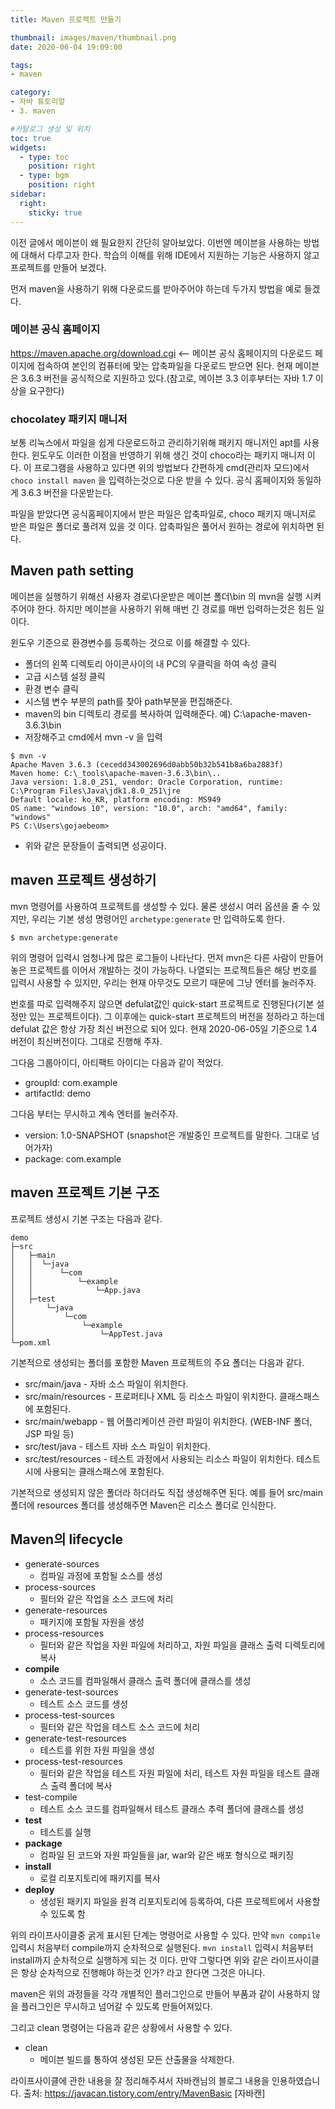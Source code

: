 ```yaml
---
title: Maven 프로젝트 만들기

thumbnail: images/maven/thumbnail.png
date: 2020-06-04 19:09:00

tags: 
- maven

category:
- 자바 튜토리얼
- 3. maven

#카탈로그 생성 및 위치
toc: true
widgets:
  - type: toc
    position: right
  - type: bgm
    position: right
sidebar:
  right:
    sticky: true
---
```


이전 글에서 메이븐이 왜 필요한지 간단히 알아보았다. 이번엔 메이븐을 사용하는 방법에 대해서 다루고자 한다. 학습의 이해를 위해 IDE에서 지원하는 기능은 사용하지 않고 프로젝트를 만들어 보겠다. <!-- more -->

먼저 maven을 사용하기 위해 다운로드를 받아주어야 하는데 두가지 방법을 예로 들겠다. 

### 메이븐 공식 홈페이지
https://maven.apache.org/download.cgi <-- 메이븐 공식 홈페이지의 다운로드 페이지에 접속하여 본인의 컴퓨터에 맞는 압축파일을 다운로드 받으면 된다. 현재 메이븐은 3.6.3 버전을 공식적으로 지원하고 있다.(참고로, 메이븐 3.3 이후부터는 자바 1.7 이상을 요구한다)

### chocolatey 패키지 매니저
보통 리눅스에서 파일을 쉽게 다운로드하고 관리하기위해 패키지 매니저인 apt를 사용한다. 윈도우도 이러한 이점을 반영하기 위해 생긴 것이 choco라는 패키지 매니저 이다. 이 프로그램을 사용하고 있다면 위의 방법보다 간편하게 cmd(관리자 모드)에서  `choco install maven` 을 입력하는것으로 다운 받을 수 있다. 공식 홈페이지와 동일하게 3.6.3 버전을 다운받는다.

파일을 받았다면 공식홈페이지에서 받은 파일은 압축파일로, choco 패키지 매니저로 받은 파일은 폴더로 풀려져 있을 것 이다. 압축파일은 풀어서 원하는 경로에 위치하면 된다. 

## Maven path setting
메이븐을 실행하기 위해선 사용자 경로\다운받은 메이븐 폴더\bin 의 mvn을 실행 시켜주어야 한다. 하지만 메이븐을 사용하기 위해 매번 긴 경로를 매번 입력하는것은 힘든 일이다.

윈도우 기준으로 환경변수를 등록하는 것으로 이를 해결할 수 있다.
- 폴더의 왼쪽 디렉토리 아이콘사이의 내 PC의 우클릭을 하여 속성 클릭
- 고급 시스템 설정 클릭
- 환경 변수 클릭
- 시스템 변수 부분의 path를 찾아 path부분을 편집해준다.
- maven의 bin 디렉토리 경로를 복사하여 입력해준다. 예) C:\apache-maven-3.6.3\bin
- 저장해주고 cmd에서 mvn -v 을 입력

```
$ mvn -v
Apache Maven 3.6.3 (cecedd343002696d0abb50b32b541b8a6ba2883f)
Maven home: C:\_tools\apache-maven-3.6.3\bin\..
Java version: 1.8.0_251, vendor: Oracle Corporation, runtime: C:\Program Files\Java\jdk1.8.0_251\jre
Default locale: ko_KR, platform encoding: MS949
OS name: "windows 10", version: "10.0", arch: "amd64", family: "windows"
PS C:\Users\gojaebeom>
```

- 위와 같은 문장들이 출력되면 성공이다.

## maven 프로젝트 생성하기
mvn 명령어를 사용하여 프로젝트를 생성할 수 있다. 물론 생성시 여러 옵션을 줄 수 있지만, 우리는 기본 생성 명령어인 `archetype:generate` 만 입력하도록 한다.
```
$ mvn archetype:generate
```

위의 명령어 입력시 엄청나게 많은 로그들이 나타난다. 먼저 mvn은 다른 사람이 만들어 놓은 프로젝트를 이어서 개발하는 것이 가능하다. 나열되는 프로젝트들은 해당 번호를 입력시 사용할 수 있지만, 우리는 현재 아무것도 모르기 때문에 그냥 엔터를 눌러주자. 

번호를 따로 입력해주지 않으면 defulat값인 quick-start 프로젝트로 진행된다(기본 설정만 있는 프로젝트이다). 그 이후에는 quick-start 프로젝트의 버전을 정하라고 하는데 defulat 값은 항상 가장 최신 버전으로 되어 있다. 현재 2020-06-05일 기준으로 1.4 버전이 최신버전이다. 그대로 진행해 주자. 

그다음 그룹아이디, 아티팩트 아이디는 다음과 같이 적었다.
- groupId: com.example
- artifactId: demo

그다음 부터는 무시하고 계속 엔터를 눌러주자.

- version: 1.0-SNAPSHOT (snapshot은 개발중인 프로젝트를 말한다. 그대로 넘어가자)
- package: com.example

## maven 프로젝트 기본 구조
프로젝트 생성시 기본 구조는 다음과 같다.
```
demo
├─src
│   ├─main
│   │  └─java
│   │      └─com
│   │          └─example
│   │              └─App.java
│   ├─test
│       └─java
│           └─com
│               └─example
│                   └─AppTest.java
└─pom.xml
```

기본적으로 생성되는 폴더를 포함한 Maven 프로젝트의 주요 폴더는 다음과 같다.
- src/main/java - 자바 소스 파일이 위치한다.
- src/main/resources - 프로퍼티나 XML 등 리소스 파일이 위치한다. 클래스패스에 포함된다.
- src/main/webapp - 웹 어플리케이션 관련 파일이 위치한다. (WEB-INF 폴더, JSP 파일 등)
- src/test/java - 테스트 자바 소스 파일이 위치한다.
- src/test/resources - 테스트 과정에서 사용되는 리소스 파일이 위치한다. 테스트 시에 사용되는 클래스패스에 포함된다.

기본적으로 생성되지 않은 폴더라 하더라도 직접 생성해주면 된다. 예를 들어 src/main 폴더에 resources 폴더를 생성해주면 Maven은 리소스 폴더로 인식한다.

## Maven의 lifecycle

- generate-sources 
    - 컴파일 과정에 포함될 소스를 생성
- process-sources	
    - 필터와 같은 작업을 소스 코드에 처리 
- generate-resources	
    - 패키지에 포함될 자원을 생성 	 
- process-resources	
    - 필터와 같은 작업을 자원 파일에 처리하고, 자원 파일을 클래스 출력 디렉토리에 복사
- **compile**
    - 소스 코드를 컴파일해서 클래스 출력 폴더에 클래스를 생성
- generate-test-sources	
    - 테스트 소스 코드를 생성
- process-test-sources	
    - 필터와 같은 작업을 테스트 소스 코드에 처리
- generate-test-resources	
    - 테스트를 위한 자원 파일을 생성	 
- process-test-resources	
    - 필터와 같은 작업을 테스트 자원 파일에 처리, 테스트 자원 파일을 테스트 클래스 출력 폴더에 복사 
- test-compile	
    - 테스트 소스 코드를 컴파일해서 테스트 클래스 추력 폴더에 클래스를 생성
- **test**	
    - 테스트를 실행
- **package**
    - 컴파일 된 코드와 자원 파일들을 jar, war와 같은 배포 형식으로 패키징
- **install**	
    - 로컬 리포지토리에 패키지를 복사
- **deploy**	
    - 생성된 패키지 파일을 원격 리포지토리에 등록하여, 다른 프로젝트에서 사용할 수 있도록 함

위의 라이프사이클중 굵게 표시된 단계는 명령어로 사용할 수 있다. 만약 `mvn compile` 입력시 처음부터 compile까지 순차적으로 실행된다. `mvn install` 입력시 처음부터 install까지 순차적으로 실행하게 되는 것 이다. 만약 그렇다면 위와 같은 라이프사이클은 항상 순차적으로 진행해야 하는것 인가? 라고 한다면 그것은 아니다. 

maven은 위의 과정들을 각각 개별적인 플러그인으로 만들어 부품과 같이 사용하지 않을 플러그인은 무시하고 넘어갈 수 있도록 만들어져있다. 

그리고 clean 명령어는 다음과 같은 상황에서 사용할 수 있다.
- clean
    - 메이븐 빌드를 통하여 생성된 모든 산출물을 삭제한다.

라이프사이클에 관한 내용을 잘 정리해주셔서 자바캔님의 블로그 내용을 인용하였습니다.
출처: https://javacan.tistory.com/entry/MavenBasic [자바캔]




